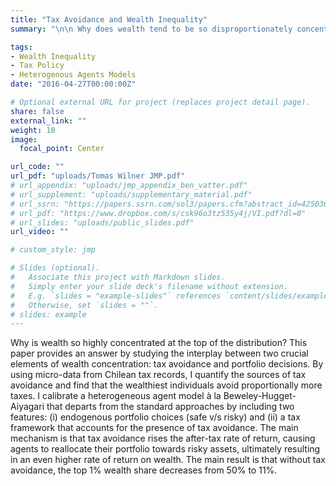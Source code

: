 ```yaml
---
title: "Tax Avoidance and Wealth Inequality"
summary: "\n\n Why does wealth tend to be so disproportionately concentrated among the top quantiles of the distribution?"

tags:
- Wealth Inequality
- Tax Policy
- Heterogenous Agents Models
date: "2016-04-27T00:00:00Z"

# Optional external URL for project (replaces project detail page).
share: false
external_link: ""
weight: 10
image:
  focal_point: Center

url_code: ""
url_pdf: "uploads/Tomas Wilner JMP.pdf"
# url_appendix: "uploads/jmp_appendix_ben_vatter.pdf"
# url_supplement: "uploads/supplementary_material.pdf"
# url_ssrn: "https://papers.ssrn.com/sol3/papers.cfm?abstract_id=4250361"
# url_pdf: "https://www.dropbox.com/s/csk96o3tz535y4j/VI.pdf?dl=0"
# url_slides: "uploads/public_slides.pdf"
url_video: ""

# custom_style: jmp

# Slides (optional).
#   Associate this project with Markdown slides.
#   Simply enter your slide deck's filename without extension.
#   E.g. `slides = "example-slides"` references `content/slides/example-slides.md`.
#   Otherwise, set `slides = ""`.
# slides: example
---
```


Why is wealth so highly concentrated at the top of the distribution? This paper provides an answer by studying the interplay between two crucial elements of wealth concentration: tax avoidance and portfolio decisions. By using micro-data from Chilean tax records, I quantify the sources of tax avoidance and find that the wealthiest individuals avoid proportionally more taxes. I calibrate a heterogeneous agent model à la Beweley-Hugget-Aiyagari that departs from the standard approaches by including two features: (i) endogenous portfolio choices (safe v/s risky) and (ii) a tax framework that accounts for the presence of tax avoidance. The main mechanism is that tax avoidance rises the after-tax rate of return, causing agents to reallocate their portfolio towards risky assets, ultimately resulting in an even higher rate of return on wealth. The main result is that without tax avoidance, the top 1\% wealth share decreases from 50\%  to 11\%.
